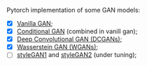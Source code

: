 Pytorch implementation of some GAN models: 

- [x] [Vanilla GAN][GAN];
- [x] [Conditional GAN][cGAN] (combined in vanill gan);
- [x] [Deep Convolutional GAN (DCGANs)][DCGANs];
- [x] [Wasserstein GAN (WGANs)][WGANs];
- [ ] [styleGAN1][styleGAN1] and [styleGAN2][styleGAN2] (under tuning);

[GAN]: https://proceedings.neurips.cc/paper/2014/hash/5ca3e9b122f61f8f06494c97b1afccf3-Abstract.html
[cGAN]: https://arxiv.org/abs/1411.1784
[DCGANs]: https://arxiv.org/abs/1511.06434
[WGANs]: https://arxiv.org/abs/1701.07875v3
[styleGAN1]: https://arxiv.org/abs/1812.04948v3
[styleGAN2]: https://arxiv.org/abs/1912.04958
